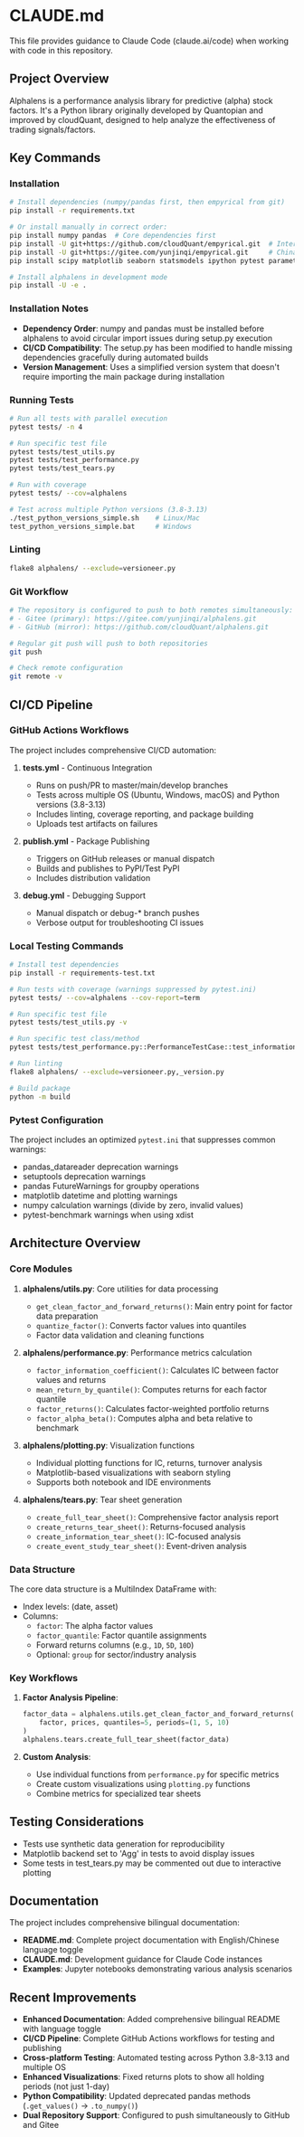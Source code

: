 # CLAUDE.md

This file provides guidance to Claude Code (claude.ai/code) when working with code in this repository.

## Project Overview

Alphalens is a performance analysis library for predictive (alpha) stock factors. It's a Python library originally developed by Quantopian and improved by cloudQuant, designed to help analyze the effectiveness of trading signals/factors.

## Key Commands

### Installation
```bash
# Install dependencies (numpy/pandas first, then empyrical from git)
pip install -r requirements.txt

# Or install manually in correct order:
pip install numpy pandas  # Core dependencies first
pip install -U git+https://github.com/cloudQuant/empyrical.git  # International
pip install -U git+https://gitee.com/yunjinqi/empyrical.git     # China
pip install scipy matplotlib seaborn statsmodels ipython pytest parameterized

# Install alphalens in development mode
pip install -U -e .
```

### Installation Notes
- **Dependency Order**: numpy and pandas must be installed before alphalens to avoid circular import issues during setup.py execution
- **CI/CD Compatibility**: The setup.py has been modified to handle missing dependencies gracefully during automated builds
- **Version Management**: Uses a simplified version system that doesn't require importing the main package during installation

### Running Tests
```bash
# Run all tests with parallel execution
pytest tests/ -n 4

# Run specific test file
pytest tests/test_utils.py
pytest tests/test_performance.py
pytest tests/test_tears.py

# Run with coverage
pytest tests/ --cov=alphalens

# Test across multiple Python versions (3.8-3.13)
./test_python_versions_simple.sh    # Linux/Mac
test_python_versions_simple.bat     # Windows
```

### Linting
```bash
flake8 alphalens/ --exclude=versioneer.py
```

### Git Workflow
```bash
# The repository is configured to push to both remotes simultaneously:
# - Gitee (primary): https://gitee.com/yunjinqi/alphalens.git  
# - GitHub (mirror): https://github.com/cloudQuant/alphalens.git

# Regular git push will push to both repositories
git push

# Check remote configuration
git remote -v
```

## CI/CD Pipeline

### GitHub Actions Workflows

The project includes comprehensive CI/CD automation:

1. **tests.yml** - Continuous Integration
   - Runs on push/PR to master/main/develop branches
   - Tests across multiple OS (Ubuntu, Windows, macOS) and Python versions (3.8-3.13)
   - Includes linting, coverage reporting, and package building
   - Uploads test artifacts on failures

2. **publish.yml** - Package Publishing
   - Triggers on GitHub releases or manual dispatch
   - Builds and publishes to PyPI/Test PyPI
   - Includes distribution validation

3. **debug.yml** - Debugging Support
   - Manual dispatch or debug-* branch pushes
   - Verbose output for troubleshooting CI issues

### Local Testing Commands
```bash
# Install test dependencies
pip install -r requirements-test.txt

# Run tests with coverage (warnings suppressed by pytest.ini)
pytest tests/ --cov=alphalens --cov-report=term

# Run specific test file
pytest tests/test_utils.py -v

# Run specific test class/method
pytest tests/test_performance.py::PerformanceTestCase::test_information_coefficient_0 -v

# Run linting
flake8 alphalens/ --exclude=versioneer.py,_version.py

# Build package
python -m build
```

### Pytest Configuration

The project includes an optimized `pytest.ini` that suppresses common warnings:
- pandas_datareader deprecation warnings
- setuptools deprecation warnings  
- pandas FutureWarnings for groupby operations
- matplotlib datetime and plotting warnings
- numpy calculation warnings (divide by zero, invalid values)
- pytest-benchmark warnings when using xdist

## Architecture Overview

### Core Modules

1. **alphalens/utils.py**: Core utilities for data processing
   - `get_clean_factor_and_forward_returns()`: Main entry point for factor data preparation
   - `quantize_factor()`: Converts factor values into quantiles
   - Factor data validation and cleaning functions

2. **alphalens/performance.py**: Performance metrics calculation
   - `factor_information_coefficient()`: Calculates IC between factor values and returns
   - `mean_return_by_quantile()`: Computes returns for each factor quantile
   - `factor_returns()`: Calculates factor-weighted portfolio returns
   - `factor_alpha_beta()`: Computes alpha and beta relative to benchmark

3. **alphalens/plotting.py**: Visualization functions
   - Individual plotting functions for IC, returns, turnover analysis
   - Matplotlib-based visualizations with seaborn styling
   - Supports both notebook and IDE environments

4. **alphalens/tears.py**: Tear sheet generation
   - `create_full_tear_sheet()`: Comprehensive factor analysis report
   - `create_returns_tear_sheet()`: Returns-focused analysis
   - `create_information_tear_sheet()`: IC-focused analysis
   - `create_event_study_tear_sheet()`: Event-driven analysis

### Data Structure

The core data structure is a MultiIndex DataFrame with:
- Index levels: (date, asset)
- Columns:
  - `factor`: The alpha factor values
  - `factor_quantile`: Factor quantile assignments
  - Forward returns columns (e.g., `1D`, `5D`, `10D`)
  - Optional: `group` for sector/industry analysis

### Key Workflows

1. **Factor Analysis Pipeline**:
   ```python
   factor_data = alphalens.utils.get_clean_factor_and_forward_returns(
       factor, prices, quantiles=5, periods=(1, 5, 10)
   )
   alphalens.tears.create_full_tear_sheet(factor_data)
   ```

2. **Custom Analysis**:
   - Use individual functions from `performance.py` for specific metrics
   - Create custom visualizations using `plotting.py` functions
   - Combine metrics for specialized tear sheets

## Testing Considerations

- Tests use synthetic data generation for reproducibility
- Matplotlib backend set to 'Agg' in tests to avoid display issues
- Some tests in test_tears.py may be commented out due to interactive plotting

## Documentation

The project includes comprehensive bilingual documentation:
- **README.md**: Complete project documentation with English/Chinese language toggle
- **CLAUDE.md**: Development guidance for Claude Code instances
- **Examples**: Jupyter notebooks demonstrating various analysis scenarios

## Recent Improvements

- **Enhanced Documentation**: Added comprehensive bilingual README with language toggle
- **CI/CD Pipeline**: Complete GitHub Actions workflows for testing and publishing
- **Cross-platform Testing**: Automated testing across Python 3.8-3.13 and multiple OS
- **Enhanced Visualizations**: Fixed returns plots to show all holding periods (not just 1-day)
- **Python Compatibility**: Updated deprecated pandas methods (`.get_values()` → `.to_numpy()`)
- **Dual Repository Support**: Configured to push simultaneously to GitHub and Gitee